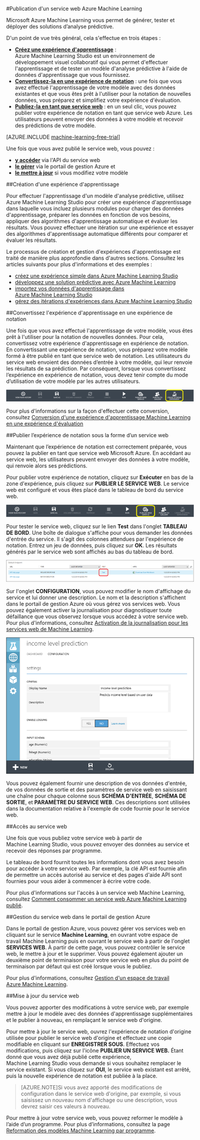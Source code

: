 <properties 
	pageTitle="Publication d’un service web Machine Learning | Microsoft Azure" 
	description="Comment convertir une expérience d'apprentissage en une expérience de notation, la préparer pour la publication, puis la publier en tant que service web Azure Machine Learning." 
	services="machine-learning" 
	documentationCenter="" 
	authors="garyericson" 
	manager="paulettm" 
	editor="cgronlun"/>

<tags 
	ms.service="machine-learning" 
	ms.workload="data-services" 
	ms.tgt_pltfrm="na" 
	ms.devlang="na" 
	ms.topic="article" 
	ms.date="05/27/2015" 
	ms.author="garye"/>

#Publication d'un service web Azure Machine Learning

Microsoft Azure Machine Learning vous permet de générer, tester et déployer des solutions d’analyse prédictive.

D'un point de vue très général, cela s'effectue en trois étapes :

- **[Créez une expérience d'apprentissage]** : Azure Machine Learning Studio est un environnement de développement visuel collaboratif qui vous permet d'effectuer l'apprentissage et de tester un modèle d'analyse prédictive à l'aide de données d'apprentissage que vous fournissez.
- **[Convertissez-la en une expérience de notation]** : une fois que vous avez effectué l'apprentissage de votre modèle avec des données existantes et que vous êtes prêt à l'utiliser pour la notation de nouvelles données, vous préparez et simplifiez votre expérience d'évaluation.
- **[Publiez-la en tant que service web]** : en un seul clic, vous pouvez publier votre expérience de notation en tant que service web Azure. Les utilisateurs peuvent envoyer des données à votre modèle et recevoir des prédictions de votre modèle.

[AZURE.INCLUDE [machine-learning-free-trial](../../includes/machine-learning-free-trial.md)]

Une fois que vous avez publié le service web, vous pouvez :

- **[y accéder]** via l'API du service web
- **[le gérer]** via le portail de gestion Azure et
- **[le mettre à jour]** si vous modifiez votre modèle

[Créez une expérience d'apprentissage]: #create-a-training-experiment
[Convertissez-la en une expérience de notation]: #convert-the-training-experiment-to-a-scoring-experiment
[Publiez-la en tant que service web]: #publish-the-scoring-experiment-as-a-web-service
[y accéder]: #access-the-web-service
[le gérer]: #manage-the-web-service-in-the-azure-management-portal
[le mettre à jour]: #update-the-web-service


##Création d'une expérience d'apprentissage

Pour effectuer l'apprentissage d'un modèle d'analyse prédictive, utilisez Azure Machine Learning Studio pour créer une expérience d'apprentissage dans laquelle vous incluez plusieurs modules pour charger des données d'apprentissage, préparer les données en fonction de vos besoins, appliquer des algorithmes d'apprentissage automatique et évaluer les résultats. Vous pouvez effectuer une itération sur une expérience et essayer des algorithmes d'apprentissage automatique différents pour comparer et évaluer les résultats.

Le processus de création et gestion d'expériences d'apprentissage est traité de manière plus approfondie dans d'autres sections. Consultez les articles suivants pour plus d'informations et des exemples :

- [créez une expérience simple dans Azure Machine Learning Studio](machine-learning-create-experiment.md)
- [développez une solution prédictive avec Azure Machine Learning](machine-learning-walkthrough-develop-predictive-solution.md)
- [importez vos données d'apprentissage dans Azure Machine Learning Studio](machine-learning-import-data.md)
- [gérez des itérations d'expériences dans Azure Machine Learning Studio](machine-learning-manage-experiment-iterations.md)

##Convertissez l'expérience d'apprentissage en une expérience de notation

Une fois que vous avez effectué l'apprentissage de votre modèle, vous êtes prêt à l'utiliser pour la notation de nouvelles données. Pour cela, convertissez votre expérience d'apprentissage en expérience de notation. En convertissant une expérience de notation, vous préparez votre modèle formé à être publié en tant que service web de notation. Les utilisateurs du service web envoient des données d’entrée à votre modèle, qui leur renvoie les résultats de sa prédiction. Par conséquent, lorsque vous convertissez l’expérience en expérience de notation, vous devez tenir compte du mode d’utilisation de votre modèle par les autres utilisateurs.

![Convertir une expérience de notation](./media/machine-learning-publish-a-machine-learning-web-service/figure-1.png)

Pour plus d'informations sur la façon d'effectuer cette conversion, consultez [Conversion d'une expérience d'apprentissage Machine Learning en une expérience d'évaluation](machine-learning-convert-training-experiment-to-scoring-experiment.md)


##Publier l’expérience de notation sous la forme d’un service web

Maintenant que l’expérience de notation est correctement préparée, vous pouvez la publier en tant que service web Microsoft Azure. En accédant au service web, les utilisateurs peuvent envoyer des données à votre modèle, qui renvoie alors ses prédictions.

Pour publier votre expérience de notation, cliquez sur **Exécuter** en bas de la zone d'expérience, puis cliquez sur **PUBLIER LE SERVICE WEB**. Le service web est configuré et vous êtes placé dans le tableau de bord du service web.

![Publication du service web](./media/machine-learning-publish-a-machine-learning-web-service/figure-2.png)

Pour tester le service web, cliquez sur le lien **Test** dans l'onglet **TABLEAU DE BORD**. Une boîte de dialogue s'affiche pour vous demander les données d'entrée du service. Il s'agit des colonnes attendues par l'expérience de notation. Entrez un jeu de données, puis cliquez sur **OK**. Les résultats générés par le service web sont affichés au bas du tableau de bord.

![Test du service web](./media/machine-learning-publish-a-machine-learning-web-service/figure-3.png)

Sur l'onglet **CONFIGURATION**, vous pouvez modifier le nom d'affichage du service et lui donner une description. Le nom et la description s'affichent dans le portail de gestion Azure où vous gérez vos services web. Vous pouvez également activer la journalisation pour diagnostiquer toute défaillance que vous observez lorsque vous accédez à votre service web. Pour plus d'informations, consultez [Activation de la journalisation pour les services web de Machine Learning](machine-learning-web-services-logging.md).

![Configuration du service web](./media/machine-learning-publish-a-machine-learning-web-service/figure-4.png)

Vous pouvez également fournir une description de vos données d'entrée, de vos données de sortie et des paramètres de service web en saisissant une chaîne pour chaque colonne sous **SCHÉMA D'ENTRÉE**, **SCHÉMA DE SORTIE**, et **PARAMÈTRE DU SERVICE WEB**. Ces descriptions sont utilisées dans la documentation relative à l'exemple de code fournie pour le service web.

##Accès au service web

Une fois que vous publiez votre service web à partir de Machine Learning Studio, vous pouvez envoyer des données au service et recevoir des réponses par programme.

Le tableau de bord fournit toutes les informations dont vous avez besoin pour accéder à votre service web. Par exemple, la clé API est fournie afin de permettre un accès autorisé au service et des pages d'aide API sont fournies pour vous aider à commencer à écrire votre code.

Pour plus d'informations sur l'accès à un service web Machine Learning, consultez [Comment consommer un service web Azure Machine Learning publié](machine-learning-consume-web-services.md).


##Gestion du service web dans le portail de gestion Azure

Dans le portail de gestion Azure, vous pouvez gérer vos services web en cliquant sur le service **Machine Learning**, en ouvrant votre espace de travail Machine Learning puis en ouvrant le service web à partir de l'onglet **SERVICES WEB**. À partir de cette page, vous pouvez contrôler le service web, le mettre à jour et le supprimer. Vous pouvez également ajouter un deuxième point de terminaison pour votre service web en plus du point de terminaison par défaut qui est créé lorsque vous le publiez.

Pour plus d'informations, consultez [Gestion d'un espace de travail Azure Machine Learning](machine-learning-manage-workspace.md). <!-- When this article gets published, fix the link and uncomment
For more information on how to manage Azure Machine Learning web service endpoints using the REST API, see **Azure machine learning web service endpoints**. 
-->


##Mise à jour du service web

Vous pouvez apporter des modifications à votre service web, par exemple mettre à jour le modèle avec des données d'apprentissage supplémentaires et le publier à nouveau, en remplaçant le service web d'origine.

Pour mettre à jour le service web, ouvrez l'expérience de notation d'origine utilisée pour publier le service web d'origine et effectuez une copie modifiable en cliquant sur **ENREGISTRER SOUS**. Effectuez vos modifications, puis cliquez sur l'icône **PUBLIER UN SERVICE WEB.** Étant donné que vous avez déjà publié cette expérience, Machine Learning Studio vous demande si vous souhaitez remplacer le service existant. Si vous cliquez sur **OUI**, le service web existant est arrêté, puis la nouvelle expérience de notation est publiée à la place.

> [AZURE.NOTE]Si vous avez apporté des modifications de configuration dans le service web d'origine, par exemple, si vous saisissez un nouveau nom d'affichage ou une description, vous devrez saisir ces valeurs à nouveau.

Pour mettre à jour votre service web, vous pouvez reformer le modèle à l’aide d’un programme. Pour plus d’informations, consultez la page [Reformation des modèles Machine Learning par programme](machine-learning-retrain-models-programmatically.md).

<!---HONumber=July15_HO4-->